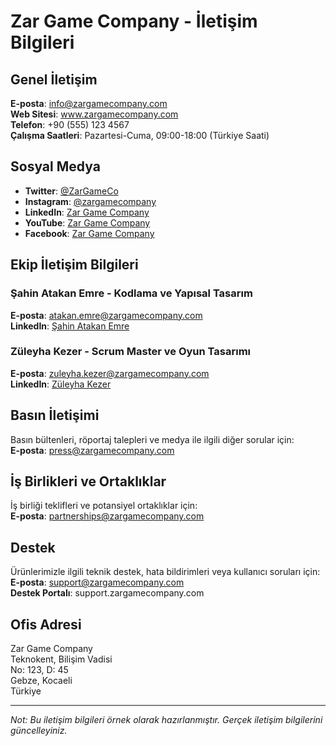 # Zar Game Company - İletişim Bilgileri

## Genel İletişim

**E-posta**: info@zargamecompany.com  
**Web Sitesi**: www.zargamecompany.com  
**Telefon**: +90 (555) 123 4567  
**Çalışma Saatleri**: Pazartesi-Cuma, 09:00-18:00 (Türkiye Saati)

## Sosyal Medya

- **Twitter**: [@ZarGameCo](https://twitter.com/ZarGameCo)
- **Instagram**: [@zargamecompany](https://instagram.com/zargamecompany)
- **LinkedIn**: [Zar Game Company](https://linkedin.com/company/zar-game-company)
- **YouTube**: [Zar Game Company](https://youtube.com/c/ZarGameCompany)
- **Facebook**: [Zar Game Company](https://facebook.com/ZarGameCompany)

## Ekip İletişim Bilgileri

### Şahin Atakan Emre - Kodlama ve Yapısal Tasarım
**E-posta**: atakan.emre@zargamecompany.com  
**LinkedIn**: [Şahin Atakan Emre](https://linkedin.com/in/sahinatakanemre)

### Züleyha Kezer - Scrum Master ve Oyun Tasarımı
**E-posta**: zuleyha.kezer@zargamecompany.com  
**LinkedIn**: [Züleyha Kezer](https://linkedin.com/in/zuleyha-kezer)

## Basın İletişimi

Basın bültenleri, röportaj talepleri ve medya ile ilgili diğer sorular için:  
**E-posta**: press@zargamecompany.com

## İş Birlikleri ve Ortaklıklar

İş birliği teklifleri ve potansiyel ortaklıklar için:  
**E-posta**: partnerships@zargamecompany.com

## Destek

Ürünlerimizle ilgili teknik destek, hata bildirimleri veya kullanıcı soruları için:  
**E-posta**: support@zargamecompany.com  
**Destek Portalı**: support.zargamecompany.com

## Ofis Adresi

Zar Game Company  
Teknokent, Bilişim Vadisi  
No: 123, D: 45  
Gebze, Kocaeli  
Türkiye

---

*Not: Bu iletişim bilgileri örnek olarak hazırlanmıştır. Gerçek iletişim bilgilerini güncelleyiniz.* 